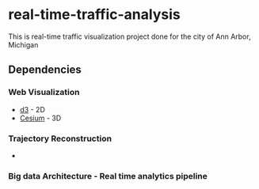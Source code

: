 # real-time-traffic-analysis #
This is real-time traffic visualization project done for the city of Ann Arbor, Michigan 

## Dependencies ##
### Web Visualization ###
- [d3](https://github.com/d3/d3/wiki/Gallery) - 2D
- [Cesium](https://cesiumjs.org/) - 3D

### Trajectory Reconstruction ###
- 

### Big data Architecture - Real time analytics pipeline ###
